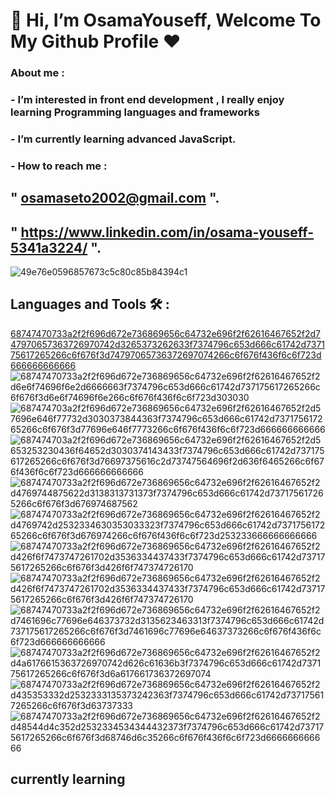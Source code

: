 # 👋 Hi, I’m **OsamaYouseff**, Welcome To My Github Profile ♥

### About me :
### - I’m interested in front end development , I really enjoy learning Programming languages and frameworks 
### - I’m currently learning advanced JavaScript.
### - How to reach me : 
##  " osamaseto2002@gmail.com ".
##  " https://www.linkedin.com/in/osama-youseff-5341a3224/ ".
![49e76e0596857673c5c80c85b84394c1](https://github.com/OsamaYouseff/OsamaYouseff/assets/94643063/2c975e71-eb10-457a-ab52-ed828c1ea2db)
## Languages and Tools 🛠 :
[68747470733a2f2f696d672e736869656c64732e696f2f62616467652f2d747970657363726970742d3265373262633f7374796c653d666c61742d737175617265266c6f676f3d74797065736372697074266c6f676f436f6c6f723d666666666666](https://github.com/OsamaYouseff/OsamaYouseff/assets/94643063/1e588f62-55b3-48fd-9be9-060a5db23af2)![68747470733a2f2f696d672e736869656c64732e696f2f62616467652f2d6e6f74696f6e2d6666663f7374796c653d666c61742d737175617265266c6f676f3d6e6f74696f6e266c6f676f436f6c6f723d303030](https://github.com/OsamaYouseff/OsamaYouseff/assets/94643063/00e8c66f-ef6e-4308-a9f1-3da37c90adf2)![687474703a2f2f696d672e736869656c64732e696f2f62616467652f2d57696e646f77732d3030373844363f7374796c653d666c61742d737175617265266c6f676f3d77696e646f7773266c6f676f436f6c6f723d666666666666](https://github.com/OsamaYouseff/OsamaYouseff/assets/94643063/0fc6b3b2-b19b-4386-aed1-1bc58d56dbb6)![687474703a2f2f696d672e736869656c64732e696f2f62616467652f2d5653253230436f64652d3030374143433f7374796c653d666c61742d737175617265266c6f676f3d76697375616c2d73747564696f2d636f6465266c6f676f436f6c6f723d666666666666](https://github.com/OsamaYouseff/OsamaYouseff/assets/94643063/82323c5e-e8cd-431f-b393-48853bf8eebd)![68747470733a2f2f696d672e736869656c64732e696f2f62616467652f2d4769744875622d3138313731373f7374796c653d666c61742d737175617265266c6f676f3d676974687562](https://github.com/OsamaYouseff/OsamaYouseff/assets/94643063/7f145969-ece7-4198-bd91-51ac76395dac)![68747470733a2f2f696d672e736869656c64732e696f2f62616467652f2d4769742d2532334630353033323f7374796c653d666c61742d737175617265266c6f676f3d676974266c6f676f436f6c6f723d253233666666666666](https://github.com/OsamaYouseff/OsamaYouseff/assets/94643063/e2e56e2c-0aa4-4a8e-82c1-41884a3d5969)![68747470733a2f2f696d672e736869656c64732e696f2f62616467652f2d426f6f7473747261702d3536334437433f7374796c653d666c61742d737175617265266c6f676f3d426f6f747374726170](https://github.com/OsamaYouseff/OsamaYouseff/assets/94643063/4f30a40f-c4ef-4f78-9280-f33462411af7)![68747470733a2f2f696d672e736869656c64732e696f2f62616467652f2d426f6f7473747261702d3536334437433f7374796c653d666c61742d737175617265266c6f676f3d426f6f747374726170](https://github.com/OsamaYouseff/OsamaYouseff/assets/94643063/29a75b20-920f-45b0-82f6-e228610847b0)![68747470733a2f2f696d672e736869656c64732e696f2f62616467652f2d7461696c77696e646373732d3135623463313f7374796c653d666c61742d737175617265266c6f676f3d7461696c77696e64637373266c6f676f436f6c6f723d666666666666](https://github.com/OsamaYouseff/OsamaYouseff/assets/94643063/07bd868c-37e6-4e47-afa7-3ee5da498537)![68747470733a2f2f696d672e736869656c64732e696f2f62616467652f2d4a6176615363726970742d626c61636b3f7374796c653d666c61742d737175617265266c6f676f3d6a617661736372697074](https://github.com/OsamaYouseff/OsamaYouseff/assets/94643063/c715cec8-ffdd-4206-9942-aa3df6d578a0)![68747470733a2f2f696d672e736869656c64732e696f2f62616467652f2d435353332d2532333135373242363f7374796c653d666c61742d737175617265266c6f676f3d63737333](https://github.com/OsamaYouseff/OsamaYouseff/assets/94643063/064387e7-5649-4b05-8f08-ff2b82d2e37d)![68747470733a2f2f696d672e736869656c64732e696f2f62616467652f2d48544d4c352d2532334534344432373f7374796c653d666c61742d737175617265266c6f676f3d68746d6c35266c6f676f436f6c6f723d666666666666](https://github.com/OsamaYouseff/OsamaYouseff/assets/94643063/069de9f9-77b5-41eb-9b32-adb5a5ef597b)

##  currently learning



